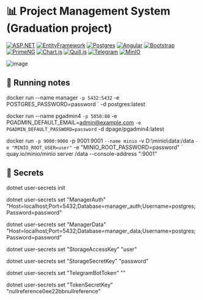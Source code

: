 # :bar_chart: Project Management System (Graduation project)

[![ASP.NET](https://img.shields.io/badge/ASP.NET_Core-512BD4?logo=dotnet&logoColor=fff)](#) [![EntityFramework](https://img.shields.io/badge/EntityFramework_Core-512BD4?logo=dotnet&logoColor=fff)](#) [![Postgres](https://img.shields.io/badge/Postgres-%23316192.svg?logo=postgresql&logoColor=white)](#) [![Angular](https://img.shields.io/badge/Angular-%23DD0031.svg?logo=angular&logoColor=white)](#) [![Bootstrap](https://img.shields.io/badge/Bootstrap-7952B3?logo=bootstrap&logoColor=fff)](#) [![PrimeNG](https://img.shields.io/badge/PrimeNG-%23DD0031.svg?logo=PrimeNG&logoColor=white)](#) [![Chart.js](https://img.shields.io/badge/Chart.js-FF6384?logo=chartdotjs&logoColor=fff)](#) [![Quill.js](https://img.shields.io/badge/Quill.js-714B67)](#) [![Telegram](https://img.shields.io/badge/Telegram-2CA5E0?logo=telegram&logoColor=white)](#) [![MinIO](https://img.shields.io/badge/MinIO-black?logo=minio&logoColor=fff)](#)

![image](https://github.com/user-attachments/assets/91d2bc52-e318-4dd6-a8e1-6671db32fa49)

## :running: Running notes

docker run --name manager `
    -p 5432:5432 `
    -e POSTGRES_PASSWORD=password `
    -d postgres:latest

docker run --name pgadmin4 `
    -p 5050:80 `
    -e PGADMIN_DEFAULT_EMAIL=admin@example.com `
    -e PGADMIN_DEFAULT_PASSWORD=password `
    -d dpage/pgadmin4:latest

docker run `
    -p 9000:9000 `
    -p 9001:9001 `
    --name minio `
    -v D:\minio\data:/data `
    -e "MINIO_ROOT_USER=user" `
    -e "MINIO_ROOT_PASSWORD=password" `
    quay.io/minio/minio server /data --console-address ":9001"

## :key: Secrets

dotnet user-secrets init

dotnet user-secrets set "ManagerAuth" "Host=localhost;Port=5432;Database=manager_auth;Username=postgres;Password=password"

dotnet user-secrets set "ManagerData" "Host=localhost;Port=5432;Database=manager_data;Username=postgres;Password=password"

dotnet user-secrets set "StorageAccessKey" "user"

dotnet user-secrets set "StorageSecretKey" "password"

dotnet user-secrets set "TelegramBotToken" ""

dotnet user-secrets set "TokenSecretKey" "nullreference0ee22bbnullreference"
